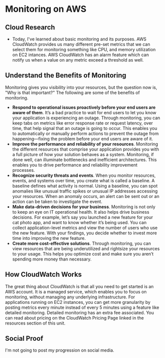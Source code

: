# Monitoring on AWS

## Cloud Research
- Today, I've learned about basic monitoring and its purposes. AWS CloudWatch provides us many different pre-set metrics that we can select them for monitoring something like CPU, and memory utilization on EC2 intances. AWS CloudWatch has an alarm feature which can notify us when a value on any metric exceed a threshold as well.

## __Understand the Benefits of Monitoring__
Monitoring gives you visibility into your resources, but the question now is, "Why is that important?" The following are some of the benefits of monitoring.
- __Respond to operational issues proactively before your end users are aware of them__. It’s a bad practice to wait for end users to let you know your application is experiencing an outage. Through monitoring, you can keep tabs on metrics like error response rate or request latency, over time, that help signal that an outage is going to occur. This enables you to automatically or manually perform actions to prevent the outage from happening—fixing the problem before your end users are aware of it.
- __Improve the performance and reliability of your resources__. Monitoring the different resources that comprise your application provides you with a full picture of how your solution behaves as a system. Monitoring, if done well, can illuminate bottlenecks and inefficient architectures. This enables you to drive performance and reliability improvement processes.
- __Recognize security threats and events__. When you monitor resources, events, and systems over time, you create what is called a baseline. A baseline defines what activity is normal. Using a baseline, you can spot anomalies like unusual traffic spikes or unusual IP addresses accessing your resources. When an anomaly occurs, an alert can be sent out or an action can be taken to investigate the event.
- __Make data-driven decisions for your business__. Monitoring is not only to keep an eye on IT operational health. It also helps drive business decisions. For example, let’s say you launched a new feature for your cat photo app, and want to know whether it’s being used. You can collect application-level metrics and view the number of users who use the new feature. With your findings, you decide whether to invest more time into improving the new feature.
- __Create more cost-effective solutions__. Through monitoring, you can view resources that are being underutilized and rightsize your resources to your usage. This helps you optimize cost and make sure you aren’t spending more money than necessary.

## __How CloudWatch Works__
The great thing about CloudWatch is that all you need to get started is an AWS account. It is a managed service, which enables you to focus on monitoring, without managing any underlying infrastructure. For applications running on EC2 instances, you can get more granularity by posting metrics every minute instead of every 5 minutes using a feature like detailed monitoring. Detailed monitoring has an extra fee associated. You can read about pricing on the CloudWatch Pricing Page linked in the resources section of this unit.

## Social Proof
I'm not going to post my progression on social media.
